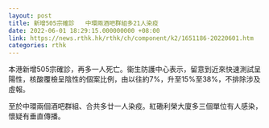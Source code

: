 ```yaml
---
layout: post
title: 新增505宗確診   中環兩酒吧群組多21人染疫
date: 2022-06-01 18:29:15.000000000 +08:00
link: https://news.rthk.hk/rthk/ch/component/k2/1651186-20220601.htm
categories: rthk
---
```


本港新增505宗確診，再多一人死亡。衞生防護中心表示，留意到近來快速測試呈陽性，核酸覆檢呈陰性的個案比例，由以往約7%，升至15%至38%，不排除涉及虛報。

至於中環兩個酒吧群組、合共多廿一人染疫。紅磡利榮大廈多三個單位有人感染，懷疑有垂直傳播。
